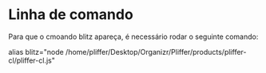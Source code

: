 # Linha de comando

Para que o cmoando blitz apareça, é necessário rodar o seguinte comando:

alias blitz="node /home/pliffer/Desktop/Organizr/Pliffer/products/pliffer-cl/pliffer-cl.js"